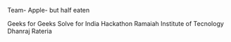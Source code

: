 Team- Apple- but half eaten

Geeks for Geeks
Solve for India Hackathon
Ramaiah Institute of Tecnology
Dhanraj Rateria
